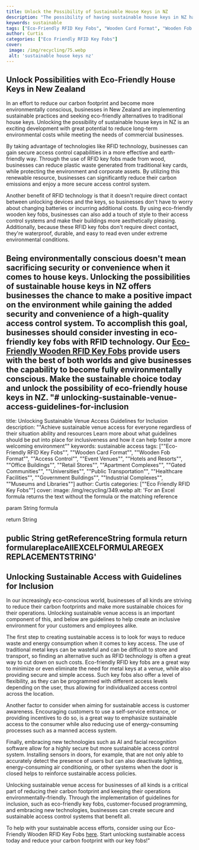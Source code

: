 ```yaml
---
title: Unlock the Possibility of Sustainable House Keys in NZ
description: "The possibility of having sustainable house keys in NZ has been unlocked - find out how and how it can benefit your home and wallet Read this blog post to get the full scoop"
keywords: sustainable
tags: ["Eco-Friendly RFID Key Fobs", "Wooden Card Format", "Wooden Fob Format"]
author: Curtis
categories: ["Eco Friendly RFID Key Fobs"]
cover: 
 image: /img/recycling/75.webp
 alt: 'sustainable house keys nz'
---
```

## Unlock Possibilities with Eco-Friendly House Keys in New Zealand
In an effort to reduce our carbon footprint and become more environmentally conscious, businesses in New Zealand are implementing sustainable practices and seeking eco-friendly alternatives to traditional house keys. Unlocking the possibility of sustainable house keys in NZ is an exciting development with great potential to reduce long-term environmental costs while meeting the needs of commercial businesses.

By taking advantage of technologies like RFID technology, businesses can gain secure access control capabilities in a more effective and earth-friendly way. Through the use of RFID key fobs made from wood, businesses can reduce plastic waste generated from traditional key cards, while protecting the environment and corporate assets. By utilizing this renewable resource, businesses can significantly reduce their carbon emissions and enjoy a more secure access control system.

Another benefit of RFID technology is that it doesn't require direct contact between unlocking devices and the keys, so businesses don't have to worry about changing batteries or incurring additional costs. By using eco-friendly wooden key fobs, businesses can also add a touch of style to their access control systems and make their buildings more aesthetically pleasing. Additionally, because these RFID key fobs don't require direct contact, they're waterproof, durable, and easy to read even under extreme environmental conditions.

Being environmentally conscious doesn't mean sacrificing security or convenience when it comes to house keys. Unlocking the possibilities of sustainable house keys in NZ offers businesses the chance to make a positive impact on the environment while gaining the added security and convenience of a high-quality access control system. To accomplish this goal, businesses should consider investing in eco-friendly key fobs with RFID technology. Our [Eco-Friendly Wooden RFID Key Fobs](/eco-friendly-rfid-key-fobs) provide users with the best of both worlds and give businesses the capability to become fully environmentally conscious. Make the sustainable choice today and unlock the possibility of eco-friendly house keys in NZ.
"# unlocking-sustainable-venue-access-guidelines-for-inclusion
---
title: Unlocking Sustainable Venue Access Guidelines for Inclusion
description: ""Achieve sustainable venue access for everyone regardless of their situation ability and resources Learn more about what guidelines should be put into place for inclusiveness and how it can help foster a more welcoming environment""
keywords: sustainable access
tags: [""Eco-Friendly RFID Key Fobs"", ""Wooden Card Format"", ""Wooden Fob Format"", ""Access Control"", ""Event Venues"", ""Hotels and Resorts"", ""Office Buildings"", ""Retail Stores"", ""Apartment Complexes"", ""Gated Communities"", ""Universities"", ""Public Transportation"", ""Healthcare Facilities"", ""Government Buildings"", ""Industrial Complexes"", ""Museums and Libraries""]
author: Curtis
categories: [""Eco Friendly RFID Key Fobs""]
cover: 
 image: /img/recycling/349.webp
 alt: 'For an Excel formula returns the text without the formula
 or the matching reference
 
 param String formula
 
 return String
 
 public String getReferenceString formula 
 	return formulareplaceAllEXCELFORMULAREGEX REPLACEMENTSTRING'
---
## Unlocking Sustainable Access with Guidelines for Inclusion
In our increasingly eco-conscious world, businesses of all kinds are striving to reduce their carbon footprints and make more sustainable choices for their operations. Unlocking sustainable venue access is an important component of this, and below are guidelines to help create an inclusive environment for your customers and employees alike. 

The first step to creating sustainable access is to look for ways to reduce waste and energy consumption when it comes to key access. The use of traditional metal keys can be wasteful and can be difficult to store and transport, so finding an alternative such as RFID technology is often a great way to cut down on such costs. Eco-friendly RFID key fobs are a great way to minimize or even eliminate the need for metal keys at a venue, while also providing secure and simple access. Such key fobs also offer a level of flexibility, as they can be programmed with different access levels depending on the user, thus allowing for individualized access control across the location. 

Another factor to consider when aiming for sustainable access is customer awareness. Encouraging customers to use a self-service entrance, or providing incentives to do so, is a great way to emphasize sustainable access to the consumer while also reducing use of energy-consuming processes such as a manned access system. 

Finally, embracing new technologies such as AI and facial recognition software allow for a highly secure but more sustainable access control system. Installing sensors in doors, for example, that are not only able to accurately detect the presence of users but can also deactivate lighting, energy-consuming air conditioning, or other systems when the door is closed helps to reinforce sustainable access policies. 

Unlocking sustainable venue access for businesses of all kinds is a critical part of reducing their carbon footprint and keeping their operations environmentally-friendly. Through the implementation of guidelines for inclusion, such as eco-friendly key fobs, customer-focused programming, and embracing new technologies, businesses can create secure and sustainable access control systems that benefit all. 

To help with your sustainable access efforts, consider using our Eco-Friendly Wooden RFID Key Fobs [here](/eco-friendly-rfid-key-fobs). Start unlocking sustainable access today and reduce your carbon footprint with our key fobs!"
